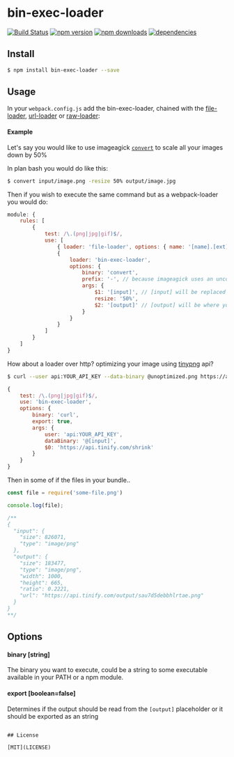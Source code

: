 # bin-exec-loader

[![Build Status](https://travis-ci.org/Milewski/bin-exec-loader.svg?branch=master)](https://travis-ci.org/Milewski/bin-exec-loader)
[![npm version](https://badge.fury.io/js/bin-exec-loader.svg)](https://badge.fury.io/js/bin-exec-loader)
[![npm downloads](https://img.shields.io/npm/dm/bin-exec-loader.svg)](https://www.npmjs.com/package/bin-exec-loader)
[![dependencies](https://david-dm.org/Milewski/bin-exec-loader.svg)](https://www.npmjs.com/package/bin-exec-loader)

## Install

```bash
$ npm install bin-exec-loader --save
```

## Usage

In your `webpack.config.js` add the bin-exec-loader, chained with the [file-loader](https://github.com/webpack/file-loader), [url-loader](https://github.com/webpack/url-loader) or [raw-loader](https://github.com/webpack/raw-loader):

#### Example

Let's say you would like to use imageagick [`convert`](https://www.imagemagick.org/script/convert.php) to scale all your images down by 50%

In plan bash you would do like this:

```bash
$ convert input/image.png -resize 50% output/image.jpg
```

Then if you wish to execute the same command but as a webpack-loader you would do:

```js
module: {
    rules: [
        {
            test: /\.(png|jpg|gif)$/,
            use: [
                { loader: 'file-loader', options: { name: '[name].[ext]' } },
                {
                    loader: 'bin-exec-loader',
                    options: {
                        binary: 'convert',
                        prefix: '-', // because imageagick uses an uncommon syntax -like-this --instead-of-this
                        args: {
                            $1: '[input]', // [input] will be replaced by the current file that is being proceed
                            resize: '50%',
                            $2: '[output]' // [output] will be where your output get's temporarily written
                        }
                    }
                }
            ]
        }
    ]
}
```

How about a loader over http? optimizing your image using [tinypng](https://tinypng.com/developers/reference) api?

```bash
$ curl --user api:YOUR_API_KEY --data-binary @unoptimized.png https://api.tinify.com/shrink
```

```js
{
    test: /\.(png|jpg|gif)$/,
    use: 'bin-exec-loader',
    options: {
        binary: 'curl',
        export: true,
        args: {
            user: 'api:YOUR_API_KEY',
            dataBinary: '@[input]',
            $0: 'https://api.tinify.com/shrink'
        }
    }
}
```

Then in some of if the files in your bundle..

```js
const file = require('some-file.png')

console.log(file);

/**
{
  "input": {
    "size": 826071,
    "type": "image/png"
  },
  "output": {
    "size": 183477,
    "type": "image/png",
    "width": 1000,
    "height": 665,
    "ratio": 0.2221,
    "url": "https://api.tinify.com/output/sau7d5debbhlrtae.png"
  }
}
**/
```

## Options

#### binary [string]
The binary you want to execute, could be a string to some executable available in your PATH or a npm module.

#### export [boolean=false]
Determines if the output should be read from the `[output]` placeholder or it should be exported as an string

```typescript

```

```
## License 

[MIT](LICENSE)
